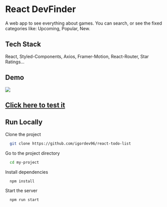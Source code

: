 # React DevFinder

A web app to see everything about games. You can search, or see the fixed categories like: Upcoming, Popular, New.

## Tech Stack

React, Styled-Components, Axios, Framer-Motion, React-Router, Star Ratings...

## Demo

<img src="https://github.com/igordev96/react-ignite-games/blob/master/ignite.gif">

<br>

<h2><a href="https://react-ignite-games.netlify.app/" target="_blank">Click here to test it</a></h2>

## Run Locally

Clone the project

```bash
  git clone https://github.com/igordev96/react-todo-list
```

Go to the project directory

```bash
  cd my-project
```

Install dependencies

```bash
  npm install
```

Start the server

```bash
  npm run start
```
